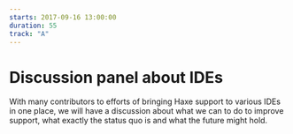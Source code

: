 ```yaml
---
starts: 2017-09-16 13:00:00
duration: 55
track: "A"
---
```


# Discussion panel about IDEs

With many contributors to efforts of bringing Haxe support to various IDEs in one place, we will have a discussion about what we can to do to improve support, what exactly the status quo is and what the future might hold.